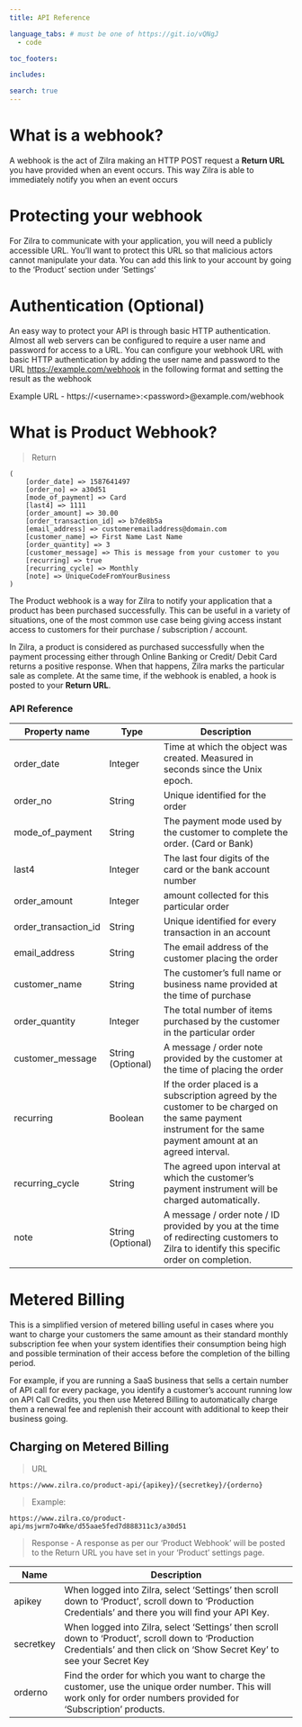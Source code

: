 ```yaml
---
title: API Reference

language_tabs: # must be one of https://git.io/vQNgJ
  - code

toc_footers:

includes:

search: true
---
```


# What is a webhook?

A webhook is the act of Zilra making an HTTP POST request a <b>Return URL</b> you have provided when an event occurs. This way Zilra is able to immediately notify you when an event occurs 

# Protecting your webhook

For Zilra to communicate with your application, you will need a publicly accessible URL. You’ll want to protect this URL so that malicious actors cannot manipulate your data. You can add this link to your account by going to the ‘Product’ section under ‘Settings’


# Authentication (Optional)

An easy way to protect your API is through basic HTTP authentication. Almost all web servers can be configured to require a user name and password for access to a URL. You can configure your webhook URL with basic HTTP authentication by adding the user name and password to the URL https://example.com/webhook in the following format and setting the result as the webhook

Example URL - https://&lt;username&gt;:&lt;password&gt;@example.com/webhook

# What is Product Webhook?

> Return

```code
(
    [order_date] => 1587641497
    [order_no] => a30d51
    [mode_of_payment] => Card
    [last4] => 1111
    [order_amount] => 30.00
    [order_transaction_id] => b7de8b5a
    [email_address] => customeremailaddress@domain.com
    [customer_name] => First Name Last Name
    [order_quantity] => 3
    [customer_message] => This is message from your customer to you
    [recurring] => true
    [recurring_cycle] => Monthly
    [note] => UniqueCodeFromYourBusiness
)
```

The Product webhook is a way for Zilra to notify your application that a product has been purchased successfully. This can be useful in a variety of situations, one of the most common use case being giving access instant access to customers for their purchase / subscription / account.

In Zilra, a product is considered as purchased successfully when the payment processing either through Online Banking or Credit/ Debit Card returns a positive response. When that happens, Zilra marks the particular sale as complete. At the same time, if the webhook is enabled, a hook is posted to your <b>Return URL</b>.
### API Reference
Property name | Type | Description
--------- | ------- | -----------
order_date | Integer | Time at which the object was created. Measured in seconds since the Unix epoch. 
order_no | String | Unique identified for the order
mode_of_payment | String | The payment mode used by the customer to complete the order. (Card or Bank)
last4 | Integer | The last four digits of the card or the bank account number
order_amount | Integer | amount collected for this particular order
order_transaction_id | String | Unique identified for every transaction in an account
email_address | String | The email address of the customer placing the order
customer_name | String | The customer’s full name or business name provided at the time of purchase
order_quantity | Integer | The total number of items purchased by the customer in the particular order
customer_message | String (Optional) | A message / order note provided by the customer at the time of placing the order
recurring | Boolean | If the order placed is a subscription agreed by the customer to be charged on the same payment instrument for the same payment amount at an agreed interval.
recurring_cycle | String | The agreed upon interval at which the customer’s payment instrument will be charged automatically.
note | String (Optional) | A message / order note / ID provided by you at the time of redirecting customers to Zilra to identify this specific order on completion.

# Metered Billing

This is a simplified version of metered billing useful in cases where you want to charge your customers the same amount as their standard monthly subscription fee when your system identifies their consumption being high and possible termination of their access before the completion of the billing period.

For example, if you are running a SaaS business that sells a certain number of API call for every package, you identify a customer’s account running low on API Call Credits, you then use Metered Billing to automatically charge them a renewal fee and replenish their account with additional to keep their business going.
  
## Charging on Metered Billing

> URL

```code
https://www.zilra.co/product-api/{apikey}/{secretkey}/{orderno}
```

> Example:

```code
https://www.zilra.co/product-api/msjwrm7o4Wke/d55aae5fed7d888311c3/a30d51
```

>Response - A response as per our ‘Product Webhook’ will be posted to the Return URL you have set in your ‘Product’ settings page.

Name | Description
--------- | -----------
apikey | When logged into Zilra, select ‘Settings’ then scroll down to ‘Product’, scroll down to ‘Production Credentials’ and there you will find your API Key.
secretkey | When logged into Zilra, select ‘Settings’ then scroll down to ‘Product’, scroll down to ‘Production Credentials’ and then click on ‘Show Secret Key’ to see your Secret Key
orderno | Find the order for which you want to charge the customer, use the unique order number. This will work only for order numbers provided for ‘Subscription’ products.